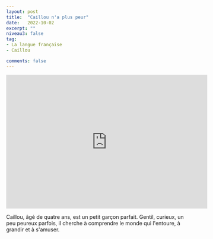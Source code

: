 ```yaml
---
layout: post
title:  "Caillou n'a plus peur"
date:   2022-10-02
excerpt: ""
niveau3: false
tag:
- La langue française
- Caillou

comments: false
---
```

<center>
<img style="display: none;" src="/assets/img/thumbnails/caillou-02.jpg" alt="" width="1" height="1">
<iframe width="542px" height="361px" src="https://www.youtube.com/embed/R7FRh8mLNfg?rel=0&controls=1&showinfo=0&modestbranding=1&enablejsapi=1" allowfullscreen frameborder="0" ></iframe></center>

Caillou, âgé de quatre ans, est un petit garçon parfait. Gentil, curieux, un peu peureux parfois, il cherche à comprendre le monde qui l'entoure, à grandir et à s'amuser.

